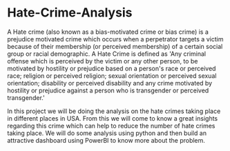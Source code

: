 # Hate-Crime-Analysis

A Hate crime (also known as a bias-motivated crime or bias crime) is a prejudice motivated crime which occurs when a perpetrator targets a victim because of their membership (or perceived membership) of a certain social group or racial demographic. 
A Hate Crime is defined as 'Any criminal offense which is perceived by the victim or any other person, to be motivated by hostility or prejudice based on a person's race or perceived race; religion or perceived religion; sexual orientation or perceived sexual orientation; disability or perceived disability and any crime motivated by hostility or prejudice against a person who is transgender or perceived transgender.'


In this project we will be doing the analysis on the hate crimes taking place in different places in USA. From this we will come to know a great insights regarding this crime which can help to reduce the number of hate crimes taking place. We will do some analysis using python and then build an attractive dashboard using PowerBI to know more about the problem.
